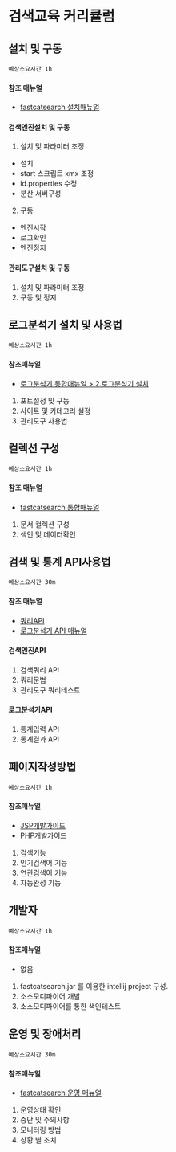 검색교육 커리큘럼
=============


설치 및 구동
----------

`예상소요시간 1h`

#### 참조 매뉴얼
- [fastcatsearch 설치매뉴얼](http://www.fastcat.co/document.html?c=fastcatsearch&d=fastcatsearch_install_ko)

#### 검색엔진설치 및 구동

1. 설치 및 파라미터 조정
 - 설치
 - start 스크립트 xmx 조정
 - id.properties 수정
 - 분산 서버구성
2. 구동
 - 엔진시작
 - 로그확인
 - 엔진정지

#### 관리도구설치 및 구동
1. 설치 및 파라미터 조정
2. 구동 및 정지



로그분석기 설치 및 사용법
----------

`예상소요시간 1h`

#### 참조매뉴얼
- [로그분석기 통합매뉴얼 > 2.로그분석기 설치](http://www.fastcat.co/document.html?c=search-analytics&d=search-analytics_main_ko)

1. 포트설정 및 구동
2. 사이트 및 카테고리 설정
3. 관리도구 사용법


컬렉션 구성
----------

`예상소요시간 1h`
#### 참조 매뉴얼
- [fastcatsearch 통합매뉴얼](http://www.fastcat.co/document.html?c=fastcatsearch&d=fastcatsearch_main_ko)

1. 문서 컬렉션 구성
2. 색인 및 데이터확인


검색 및 통계 API사용법
----------

`예상소요시간 30m`

#### 참조 매뉴얼
- [쿼리API](http://www.fastcat.co/document.html?c=fastcatsearch&d=fastcatsearch_query_ko)
- [로그분석기 API 매뉴얼](http://www.fastcat.co/document.html?c=search-analytics&d=search-analytics_api_ko)


#### 검색엔진API
1. 검색쿼리 API
2. 쿼리문법
3. 관리도구 쿼리테스트

#### 로그분석기API
1. 통계입력 API
2. 통계결과 API


페이지작성방법
----------

`예상소요시간 1h`
#### 참조매뉴얼
- [JSP개발가이드](http://www.fastcat.co/document.html?c=fastcatsearch&d=fastcatsearch_dev_jsp_ko)
- [PHP개발가이드](http://www.fastcat.co/document.html?c=fastcatsearch&d=fastcatsearch_dev_php_ko)
1. 검색기능
2. 인기검색어 기능
3. 연관검색어 기능
4. 자동완성 기능

개발자
----------

`예상소요시간 1h`
#### 참조매뉴얼
- 없음

1. fastcatsearch.jar 를 이용한 intellij project 구성.
2. 소스모디파이어 개발
3. 소스모디파이어를 통한 색인테스트


운영 및 장애처리
----------

`예상소요시간 30m`
#### 참조매뉴얼
- [fastcatsearch 운영 매뉴얼](http://www.fastcat.co/document.html?c=fastcatsearch&d=fastcatsearch_op_ko)

1. 운영상태 확인
2. 중단 및 주의사항
3. 모니터링 방법
4. 상황 별 조치


